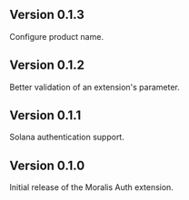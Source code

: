 ## Version 0.1.3

Configure product name.

## Version 0.1.2

Better validation of an extension's parameter.

## Version 0.1.1

Solana authentication support.

## Version 0.1.0

Initial release of the Moralis Auth extension.
